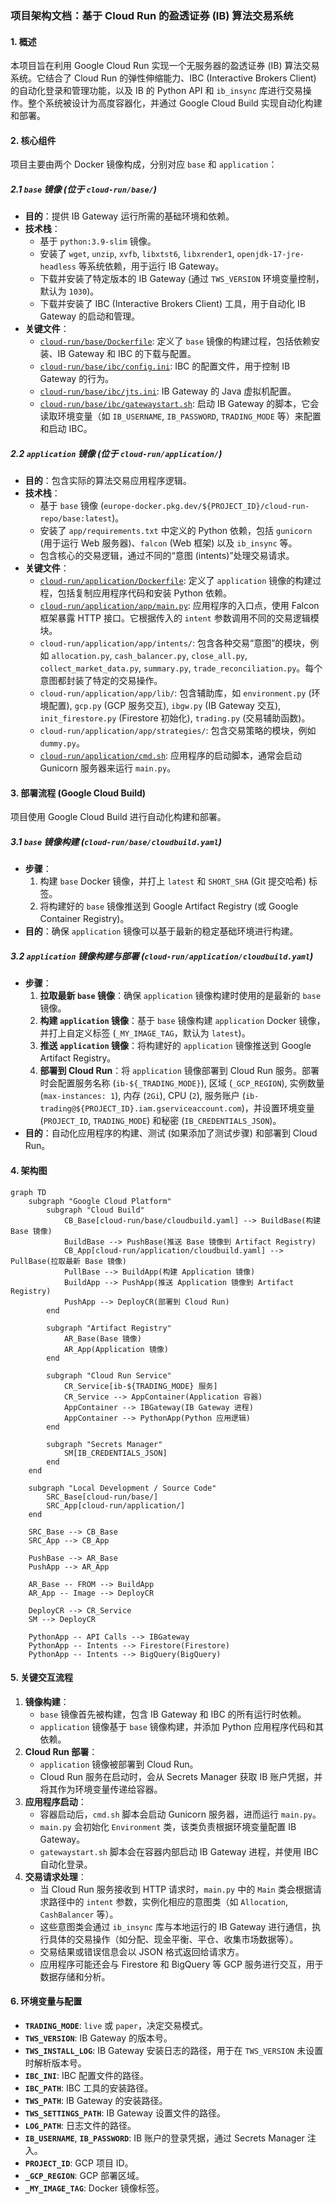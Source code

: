 ### 项目架构文档：基于 Cloud Run 的盈透证券 (IB) 算法交易系统

#### 1. 概述

本项目旨在利用 Google Cloud Run 实现一个无服务器的盈透证券 (IB) 算法交易系统。它结合了 Cloud Run 的弹性伸缩能力、IBC (Interactive Brokers Client) 的自动化登录和管理功能，以及 IB 的 Python API 和 `ib_insync` 库进行交易操作。整个系统被设计为高度容器化，并通过 Google Cloud Build 实现自动化构建和部署。

#### 2. 核心组件

项目主要由两个 Docker 镜像构成，分别对应 `base` 和 `application`：

##### 2.1 `base` 镜像 (位于 `cloud-run/base/`)

*   **目的**：提供 IB Gateway 运行所需的基础环境和依赖。
*   **技术栈**：
    *   基于 `python:3.9-slim` 镜像。
    *   安装了 `wget`, `unzip`, `xvfb`, `libxtst6`, `libxrender1`, `openjdk-17-jre-headless` 等系统依赖，用于运行 IB Gateway。
    *   下载并安装了特定版本的 IB Gateway (通过 `TWS_VERSION` 环境变量控制，默认为 `1030`)。
    *   下载并安装了 IBC (Interactive Brokers Client) 工具，用于自动化 IB Gateway 的启动和管理。
*   **关键文件**：
    *   [`cloud-run/base/Dockerfile`](cloud-run/base/Dockerfile): 定义了 `base` 镜像的构建过程，包括依赖安装、IB Gateway 和 IBC 的下载与配置。
    *   [`cloud-run/base/ibc/config.ini`](cloud-run/base/ibc/config.ini): IBC 的配置文件，用于控制 IB Gateway 的行为。
    *   [`cloud-run/base/ibc/jts.ini`](cloud-run/base/ibc/jts.ini): IB Gateway 的 Java 虚拟机配置。
    *   [`cloud-run/base/ibc/gatewaystart.sh`](cloud-run/base/ibc/gatewaystart.sh): 启动 IB Gateway 的脚本，它会读取环境变量（如 `IB_USERNAME`, `IB_PASSWORD`, `TRADING_MODE` 等）来配置和启动 IBC。

##### 2.2 `application` 镜像 (位于 `cloud-run/application/`)

*   **目的**：包含实际的算法交易应用程序逻辑。
*   **技术栈**：
    *   基于 `base` 镜像 (`europe-docker.pkg.dev/${PROJECT_ID}/cloud-run-repo/base:latest`)。
    *   安装了 `app/requirements.txt` 中定义的 Python 依赖，包括 `gunicorn` (用于运行 Web 服务器)、`falcon` (Web 框架) 以及 `ib_insync` 等。
    *   包含核心的交易逻辑，通过不同的“意图 (intents)”处理交易请求。
*   **关键文件**：
    *   [`cloud-run/application/Dockerfile`](cloud-run/application/Dockerfile): 定义了 `application` 镜像的构建过程，包括复制应用程序代码和安装 Python 依赖。
    *   [`cloud-run/application/app/main.py`](cloud-run/application/app/main.py): 应用程序的入口点，使用 Falcon 框架暴露 HTTP 接口。它根据传入的 `intent` 参数调用不同的交易逻辑模块。
    *   `cloud-run/application/app/intents/`: 包含各种交易“意图”的模块，例如 `allocation.py`, `cash_balancer.py`, `close_all.py`, `collect_market_data.py`, `summary.py`, `trade_reconciliation.py`。每个意图都封装了特定的交易操作。
    *   `cloud-run/application/app/lib/`: 包含辅助库，如 `environment.py` (环境配置), `gcp.py` (GCP 服务交互), `ibgw.py` (IB Gateway 交互), `init_firestore.py` (Firestore 初始化), `trading.py` (交易辅助函数)。
    *   `cloud-run/application/app/strategies/`: 包含交易策略的模块，例如 `dummy.py`。
    *   [`cloud-run/application/cmd.sh`](cloud-run/application/cmd.sh): 应用程序的启动脚本，通常会启动 Gunicorn 服务器来运行 `main.py`。

#### 3. 部署流程 (Google Cloud Build)

项目使用 Google Cloud Build 进行自动化构建和部署。

##### 3.1 `base` 镜像构建 (`cloud-run/base/cloudbuild.yaml`)

*   **步骤**：
    1.  构建 `base` Docker 镜像，并打上 `latest` 和 `SHORT_SHA` (Git 提交哈希) 标签。
    2.  将构建好的 `base` 镜像推送到 Google Artifact Registry (或 Google Container Registry)。
*   **目的**：确保 `application` 镜像可以基于最新的稳定基础环境进行构建。

##### 3.2 `application` 镜像构建与部署 (`cloud-run/application/cloudbuild.yaml`)

*   **步骤**：
    1.  **拉取最新 `base` 镜像**：确保 `application` 镜像构建时使用的是最新的 `base` 镜像。
    2.  **构建 `application` 镜像**：基于 `base` 镜像构建 `application` Docker 镜像，并打上自定义标签 (`_MY_IMAGE_TAG`，默认为 `latest`)。
    3.  **推送 `application` 镜像**：将构建好的 `application` 镜像推送到 Google Artifact Registry。
    4.  **部署到 Cloud Run**：将 `application` 镜像部署到 Cloud Run 服务。部署时会配置服务名称 (`ib-${_TRADING_MODE}`), 区域 (`_GCP_REGION`), 实例数量 (`max-instances: 1`), 内存 (`2Gi`), CPU (`2`), 服务账户 (`ib-trading@${PROJECT_ID}.iam.gserviceaccount.com`)，并设置环境变量 (`PROJECT_ID`, `TRADING_MODE`) 和秘密 (`IB_CREDENTIALS_JSON`)。
*   **目的**：自动化应用程序的构建、测试 (如果添加了测试步骤) 和部署到 Cloud Run。

#### 4. 架构图

```mermaid
graph TD
    subgraph "Google Cloud Platform"
        subgraph "Cloud Build"
            CB_Base[cloud-run/base/cloudbuild.yaml] --> BuildBase(构建 Base 镜像)
            BuildBase --> PushBase(推送 Base 镜像到 Artifact Registry)
            CB_App[cloud-run/application/cloudbuild.yaml] --> PullBase(拉取最新 Base 镜像)
            PullBase --> BuildApp(构建 Application 镜像)
            BuildApp --> PushApp(推送 Application 镜像到 Artifact Registry)
            PushApp --> DeployCR(部署到 Cloud Run)
        end

        subgraph "Artifact Registry"
            AR_Base(Base 镜像)
            AR_App(Application 镜像)
        end

        subgraph "Cloud Run Service"
            CR_Service[ib-${TRADING_MODE} 服务]
            CR_Service --> AppContainer(Application 容器)
            AppContainer --> IBGateway(IB Gateway 进程)
            AppContainer --> PythonApp(Python 应用逻辑)
        end

        subgraph "Secrets Manager"
            SM[IB_CREDENTIALS_JSON]
        end
    end

    subgraph "Local Development / Source Code"
        SRC_Base[cloud-run/base/]
        SRC_App[cloud-run/application/]
    end

    SRC_Base --> CB_Base
    SRC_App --> CB_App

    PushBase --> AR_Base
    PushApp --> AR_App

    AR_Base -- FROM --> BuildApp
    AR_App -- Image --> DeployCR

    DeployCR --> CR_Service
    SM --> DeployCR

    PythonApp -- API Calls --> IBGateway
    PythonApp -- Intents --> Firestore(Firestore)
    PythonApp -- Intents --> BigQuery(BigQuery)
```

#### 5. 关键交互流程

1.  **镜像构建**：
    *   `base` 镜像首先被构建，包含 IB Gateway 和 IBC 的所有运行时依赖。
    *   `application` 镜像基于 `base` 镜像构建，并添加 Python 应用程序代码和其依赖。
2.  **Cloud Run 部署**：
    *   `application` 镜像被部署到 Cloud Run。
    *   Cloud Run 服务在启动时，会从 Secrets Manager 获取 IB 账户凭据，并将其作为环境变量传递给容器。
3.  **应用程序启动**：
    *   容器启动后，`cmd.sh` 脚本会启动 Gunicorn 服务器，进而运行 `main.py`。
    *   `main.py` 会初始化 `Environment` 类，该类负责根据环境变量配置 IB Gateway。
    *   `gatewaystart.sh` 脚本会在容器内部启动 IB Gateway 进程，并使用 IBC 自动化登录。
4.  **交易请求处理**：
    *   当 Cloud Run 服务接收到 HTTP 请求时，`main.py` 中的 `Main` 类会根据请求路径中的 `intent` 参数，实例化相应的意图类（如 `Allocation`, `CashBalancer` 等）。
    *   这些意图类会通过 `ib_insync` 库与本地运行的 IB Gateway 进行通信，执行具体的交易操作（如分配、现金平衡、平仓、收集市场数据等）。
    *   交易结果或错误信息会以 JSON 格式返回给请求方。
    *   应用程序可能还会与 Firestore 和 BigQuery 等 GCP 服务进行交互，用于数据存储和分析。

#### 6. 环境变量与配置

*   **`TRADING_MODE`**: `live` 或 `paper`，决定交易模式。
*   **`TWS_VERSION`**: IB Gateway 的版本号。
*   **`TWS_INSTALL_LOG`**: IB Gateway 安装日志的路径，用于在 `TWS_VERSION` 未设置时解析版本号。
*   **`IBC_INI`**: IBC 配置文件的路径。
*   **`IBC_PATH`**: IBC 工具的安装路径。
*   **`TWS_PATH`**: IB Gateway 的安装路径。
*   **`TWS_SETTINGS_PATH`**: IB Gateway 设置文件的路径。
*   **`LOG_PATH`**: 日志文件的路径。
*   **`IB_USERNAME`**, **`IB_PASSWORD`**: IB 账户的登录凭据，通过 Secrets Manager 注入。
*   **`PROJECT_ID`**: GCP 项目 ID。
*   **`_GCP_REGION`**: GCP 部署区域。
*   **`_MY_IMAGE_TAG`**: Docker 镜像标签。
